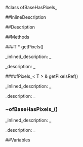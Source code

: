 #class ofBaseHasPixels_


##InlineDescription








##Description





##Methods



###T * getPixels()

<!--
_syntax: getPixels()_
_name: getPixels_
_returns: T *_
_returns_description: _
_parameters: _
_access: public_
_version_started: 007_
_version_deprecated: _
_summary: _
_constant: False_
_static: no_
_visible: True_
_advanced: False_
-->

_inlined_description: _









_description: _








<!----------------------------------------------------------------------------->

###ofPixels_< T > & getPixelsRef()

<!--
_syntax: getPixelsRef()_
_name: getPixelsRef_
_returns: ofPixels_< T > &_
_returns_description: _
_parameters: _
_access: public_
_version_started: 007_
_version_deprecated: _
_summary: _
_constant: False_
_static: no_
_visible: True_
_advanced: False_
-->

_inlined_description: _









_description: _








<!----------------------------------------------------------------------------->

### ~ofBaseHasPixels_()

<!--
_syntax: ~ofBaseHasPixels_()_
_name: ~ofBaseHasPixels__
_returns: _
_returns_description: _
_parameters: _
_access: public_
_version_started: 007_
_version_deprecated: _
_summary: _
_constant: False_
_static: no_
_visible: True_
_advanced: False_
-->

_inlined_description: _









_description: _








<!----------------------------------------------------------------------------->

##Variables




